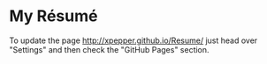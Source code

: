 # My Résumé
To update the page http://xpepper.github.io/Resume/ just head over "Settings" and then check the "GitHub Pages" section.
